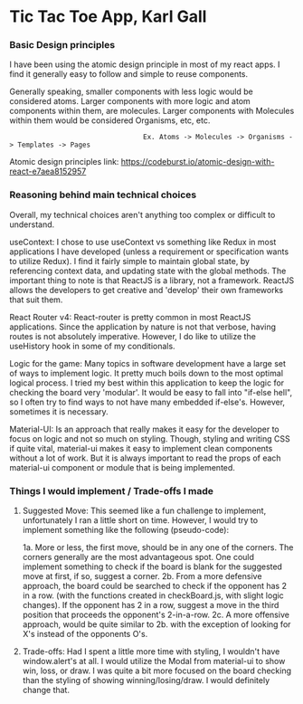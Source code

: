 # Tic Tac Toe App, Karl Gall

### Basic Design principles

I have been using the atomic design principle in most of my react apps. I find it generally easy to follow and simple to reuse components.

Generally speaking, smaller components with less logic would be considered atoms. Larger components with more logic and atom components within them, are molecules. Larger components with Molecules within them would be considered Organisms, etc, etc.

                                     Ex. Atoms -> Molecules -> Organisms -> Templates -> Pages

Atomic design principles link: https://codeburst.io/atomic-design-with-react-e7aea8152957

### Reasoning behind main technical choices

Overall, my technical choices aren't anything too complex or difficult to understand.

useContext: I chose to use useContext vs something like Redux in most applications I have developed (unless a requirement or specification wants to utilize Redux). I find it fairly simple to maintain global state, by referencing context data, and updating state with the global methods. The important thing to note is that ReactJS is a library, not a framework. ReactJS allows the developers to get creative and 'develop' their own frameworks that suit them.

React Router v4: React-router is pretty common in most ReactJS applications. Since the application by nature is not that verbose, having routes is not absolutely imperative. However, I do like to utilize the useHistory hook in some of my conditionals.

Logic for the game: Many topics in software development have a large set of ways to implement logic. It pretty much boils down to the most optimal logical process. I tried my best within this application to keep the logic for checking the board very 'modular'. It would be easy to fall into "if-else hell", so I often try to find ways to not have many embedded if-else's. However, sometimes it is necessary.

Material-UI: Is an approach that really makes it easy for the developer to focus on logic and not so much on styling. Though, styling and writing CSS if quite vital, material-ui makes it easy to implement clean components without a lot of work. But it is always important to read the props of each material-ui component or module that is being implemented.

### Things I would implement / Trade-offs I made

1. Suggested Move: This seemed like a fun challenge to implement, unfortunately I ran a little short on time. However, I would try to implement something like the following (pseudo-code):

   1a. More or less, the first move, should be in any one of the corners. The corners generally are the most advantageous spot. One could implement something to check if the board is blank for the suggested move at first, if so, suggest a corner.
   2b. From a more defensive approach, the board could be searched to check if the opponent has 2 in a row. (with the functions created in checkBoard.js, with slight logic changes). If the opponent has 2 in a row, suggest a move in the third position that proceeds the opponent's 2-in-a-row.
   2c. A more offensive approach, would be quite similar to 2b. with the exception of looking for X's instead of the opponents O's.

2. Trade-offs: Had I spent a little more time with styling, I wouldn't have window.alert's at all. I would utilize the Modal from material-ui to show win, loss, or draw. I was quite a bit more focused on the board checking than the styling of showing winning/losing/draw. I would definitely change that.
